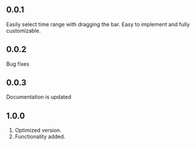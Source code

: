 ## 0.0.1

Easily select time range with dragging the bar. Easy to implement and fully customizable.


## 0.0.2

Bug fixes


## 0.0.3
Documentation is updated

## 1.0.0
1. Optimized version.
2. Functionality added.
